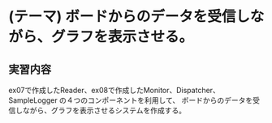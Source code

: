(テーマ) ボードからのデータを受信しながら、グラフを表示させる。
=============================================================

実習内容
--------

ex07で作成したReader、ex08で作成したMonitor、Dispatcher、SampleLogger
の４つのコンポーネントを利用して、
ボードからのデータを受信しながら、グラフを表示させるシステムを作成する。


